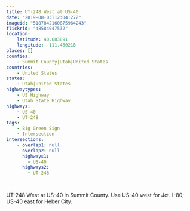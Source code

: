 ```yaml
---
title: UT-248 West at US-40
date: "2019-08-03T12:04:27Z"
imageid: "5187842160875964243"
flickrid: "48584047532"
location:
    latitude: 40.683891
    longitude: -111.460218
places: []
counties:
    - Summit County|Utah|United States
countries:
    - United States
states:
    - Utah|United States
highwaytypes:
    - US Highway
    - Utah State Highway
highways:
    - US-40
    - UT-248
tags:
    - Big Green Sign
    - Intersection
intersections:
    - overlap1: null
      overlap2: null
      highways1:
        - US-40
      highways2:
        - UT-248

---
```

UT-248 West at US-40 in Summit County.  Use US-40 west for Jct. I-80; US-40 east for Heber City. 